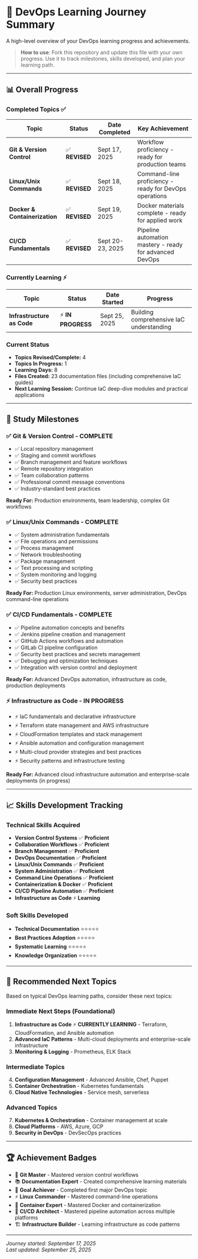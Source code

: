 # 🚀 DevOps Learning Journey Summary

A high-level overview of your DevOps learning progress and achievements.

> **How to use**: Fork this repository and update this file with your own progress. Use it to track milestones, skills developed, and plan your learning path.

---

## 📊 Overall Progress

### Completed Topics ✅
| Topic | Status | Date Completed | Key Achievement |
|-------|--------|----------------|-----------------|
| **Git & Version Control** | ✅ **REVISED** | Sept 17, 2025 | Workflow proficiency - ready for production teams |
| **Linux/Unix Commands** | ✅ **REVISED** | Sept 18, 2025 | Command-line proficiency - ready for DevOps operations |
| **Docker & Containerization** | ✅ **REVISED** | Sept 19, 2025 | Docker materials complete - ready for applied work |
| **CI/CD Fundamentals** | ✅ **REVISED** | Sept 20-23, 2025 | Pipeline automation mastery - ready for advanced DevOps |

### Currently Learning ⚡
| Topic | Status | Date Started | Progress |
|-------|--------|---------------|----------|
| **Infrastructure as Code** | ⚡ **IN PROGRESS** | Sept 25, 2025 | Building comprehensive IaC understanding |

### Current Status
- **Topics Revised/Complete:** 4
- **Topics In Progress:** 1
- **Learning Days:** 8
- **Files Created:** 23 documentation files (including comprehensive IaC guides)
- **Next Learning Session:** Continue IaC deep-dive modules and practical applications

---

## 🎯 Study Milestones

### ✅ Git & Version Control - COMPLETE
- ✅ Local repository management
- ✅ Staging and commit workflows
- ✅ Branch management and feature workflows
- ✅ Remote repository integration
- ✅ Team collaboration patterns
- ✅ Professional commit message conventions
- ✅ Industry-standard best practices

**Ready For:** Production environments, team leadership, complex Git workflows

### ✅ Linux/Unix Commands - COMPLETE
- ✅ System administration fundamentals
- ✅ File operations and permissions
- ✅ Process management
- ✅ Network troubleshooting
- ✅ Package management
- ✅ Text processing and scripting
- ✅ System monitoring and logging
- ✅ Security best practices

**Ready For:** Production Linux environments, server administration, DevOps command-line operations

### ✅ CI/CD Fundamentals - COMPLETE
- ✅ Pipeline automation concepts and benefits
- ✅ Jenkins pipeline creation and management
- ✅ GitHub Actions workflows and automation
- ✅ GitLab CI pipeline configuration
- ✅ Security best practices and secrets management
- ✅ Debugging and optimization techniques
- ✅ Integration with version control and deployment

**Ready For:** Advanced DevOps automation, infrastructure as code, production deployments

### ⚡ Infrastructure as Code - IN PROGRESS  
- ⚡ IaC fundamentals and declarative infrastructure
- ⚡ Terraform state management and AWS infrastructure
- ⚡ CloudFormation templates and stack management
- ⚡ Ansible automation and configuration management
- ⚡ Multi-cloud provider strategies and best practices
- ⚡ Security patterns and infrastructure testing

**Ready For:** Advanced cloud infrastructure automation and enterprise-scale deployments (in progress)

---

## 📈 Skills Development Tracking

### Technical Skills Acquired
- **Version Control Systems** ✅ **Proficient**
- **Collaboration Workflows** ✅ **Proficient**
- **Branch Management** ✅ **Proficient**
- **DevOps Documentation** ✅ **Proficient**
- **Linux/Unix Commands** ✅ **Proficient**
- **System Administration** ✅ **Proficient**
- **Command Line Operations** ✅ **Proficient**
- **Containerization & Docker** ✅ **Proficient**
- **CI/CD Pipeline Automation** ✅ **Proficient**
- **Infrastructure as Code** ⚡ **Learning**

### Soft Skills Developed
- **Technical Documentation** ⭐⭐⭐⭐⭐
- **Best Practices Adoption** ⭐⭐⭐⭐⭐
- **Systematic Learning** ⭐⭐⭐⭐⭐
- **Knowledge Organization** ⭐⭐⭐⭐⭐

---

## 🎯 Recommended Next Topics

Based on typical DevOps learning paths, consider these next topics:

### Immediate Next Steps (Foundational)
1. **Infrastructure as Code** ⚡ **CURRENTLY LEARNING** - Terraform, CloudFormation, and Ansible automation
2. **Advanced IaC Patterns** - Multi-cloud deployments and enterprise-scale infrastructure
3. **Monitoring & Logging** - Prometheus, ELK Stack

### Intermediate Topics
4. **Configuration Management** - Advanced Ansible, Chef, Puppet
5. **Container Orchestration** - Kubernetes fundamentals
6. **Cloud Native Technologies** - Service mesh, serverless

### Advanced Topics
7. **Kubernetes & Orchestration** - Container management at scale
8. **Cloud Platforms** - AWS, Azure, GCP
9. **Security in DevOps** - DevSecOps practices

---

## 🏆 Achievement Badges

- 🥇 **Git Master** - Mastered version control workflows
- 📚 **Documentation Expert** - Created comprehensive learning materials
- 🎯 **Goal Achiever** - Completed first major DevOps topic
- ⚡ **Linux Commander** - Mastered command-line operations
- 🐳 **Container Expert** - Mastered Docker and containerization
- 🚀 **CI/CD Architect** - Mastered pipeline automation across multiple platforms
- 🏗️ **Infrastructure Builder** - Learning infrastructure as code patterns

---

*Journey started: September 17, 2025*  
*Last updated: September 25, 2025*